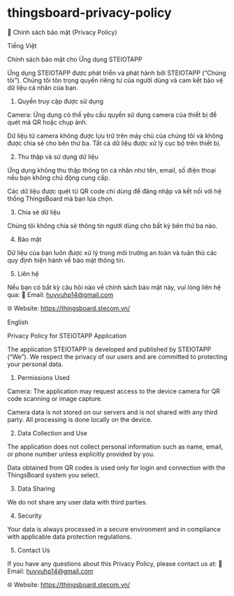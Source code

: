 # thingsboard-privacy-policy

📄 Chính sách bảo mật (Privacy Policy)

Tiếng Việt

Chính sách bảo mật cho Ứng dụng STEIOTAPP

Ứng dụng STEIOTAPP được phát triển và phát hành bởi STEIOTAPP (“Chúng tôi”).
Chúng tôi tôn trọng quyền riêng tư của người dùng và cam kết bảo vệ dữ liệu cá nhân của bạn.

1. Quyền truy cập được sử dụng

Camera: Ứng dụng có thể yêu cầu quyền sử dụng camera của thiết bị để quét mã QR hoặc chụp ảnh.

Dữ liệu từ camera không được lưu trữ trên máy chủ của chúng tôi và không được chia sẻ cho bên thứ ba. Tất cả dữ liệu được xử lý cục bộ trên thiết bị.

2. Thu thập và sử dụng dữ liệu

Ứng dụng không thu thập thông tin cá nhân như tên, email, số điện thoại nếu bạn không chủ động cung cấp.

Các dữ liệu được quét từ QR code chỉ dùng để đăng nhập và kết nối với hệ thống ThingsBoard mà bạn lựa chọn.

3. Chia sẻ dữ liệu

Chúng tôi không chia sẻ thông tin người dùng cho bất kỳ bên thứ ba nào.

4. Bảo mật

Dữ liệu của bạn luôn được xử lý trong môi trường an toàn và tuân thủ các quy định hiện hành về bảo mật thông tin.

5. Liên hệ

Nếu bạn có bất kỳ câu hỏi nào về chính sách bảo mật này, vui lòng liên hệ qua:
📧 Email: huyvuhp14@gmail.com

🌐 Website: https://thingsboard.stecom.vn/

English

Privacy Policy for STEIOTAPP Application

The application STEIOTAPP is developed and published by STEIOTAPP (“We”).
We respect the privacy of our users and are committed to protecting your personal data.

1. Permissions Used

Camera: The application may request access to the device camera for QR code scanning or image capture.

Camera data is not stored on our servers and is not shared with any third party. All processing is done locally on the device.

2. Data Collection and Use

The application does not collect personal information such as name, email, or phone number unless explicitly provided by you.

Data obtained from QR codes is used only for login and connection with the ThingsBoard system you select.

3. Data Sharing

We do not share any user data with third parties.

4. Security

Your data is always processed in a secure environment and in compliance with applicable data protection regulations.

5. Contact Us

If you have any questions about this Privacy Policy, please contact us at:
📧 Email: huyvuhp14@gmail.com

🌐 Website: https://thingsboard.stecom.vn/
